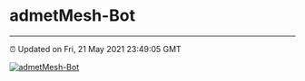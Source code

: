 # admetMesh-Bot
---
⏰ Updated on Fri, 21 May 2021 23:49:05 GMT

[![admetMesh-Bot](https://github.com/kotori-y/admetMesh-bot/actions/workflows/main.yml/badge.svg)](https://github.com/kotori-y/admetMesh-bot/actions/workflows/main.yml)
